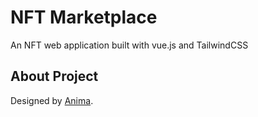 # NFT Marketplace
An NFT web application built with vue.js and TailwindCSS

## About Project
Designed by [Anima](https://www.figma.com/@anima).
